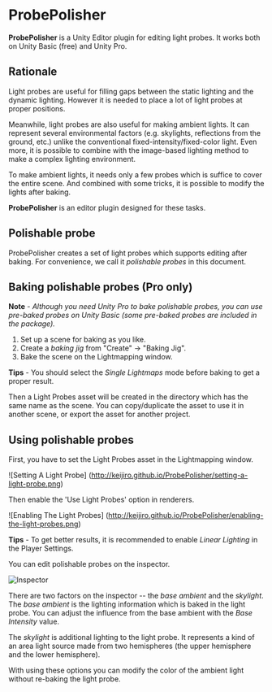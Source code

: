 ProbePolisher
=============

**ProbePolisher** is a Unity Editor plugin for editing light probes. It works
both on Unity Basic (free) and Unity Pro.

Rationale
---------

Light probes are useful for filling gaps between the static lighting and
the dynamic lighting. However it is needed to place a lot of light probes
at proper positions.

Meanwhile, light probes are also useful for making ambient lights. It can
represent several environmental factors (e.g. skylights, reflections from the
ground, etc.) unlike the conventional fixed-intensity/fixed-color light.
Even more, it is possible to combine with the image-based lighting method
to make a complex lighting environment.

To make ambient lights, it needs only a few probes which is suffice to cover
the entire scene. And combined with some tricks, it is possible to modify
the lights after baking.

**ProbePolisher** is an editor plugin designed for these tasks.

Polishable probe
----------------

ProbePolisher creates a set of light probes which supports editing after
baking. For convenience, we call it *polishable probes* in this document.

Baking polishable probes (Pro only)
-----------------------------------

**Note** - *Although you need Unity Pro to bake polishable probes, you can
use pre-baked probes on Unity Basic (some pre-baked probes are included in
the package).*

1. Set up a scene for baking as you like.
2. Create a *baking jig* from "Create" -> "Baking Jig".
3. Bake the scene on the Lightmapping window.

**Tips** - You should select the *Single Lightmaps* mode before baking
to get a proper result.

Then a Light Probes asset will be created in the directory which has the same
name as the scene. You can copy/duplicate the asset to use it in another scene,
or export the asset for another project.

Using polishable probes
-----------------------

First, you have to set the Light Probes asset in the Lightmapping window.

![Setting A Light Probe]
(http://keijiro.github.io/ProbePolisher/setting-a-light-probe.png)

Then enable the 'Use Light Probes' option in renderers.

![Enabling The Light Probes]
(http://keijiro.github.io/ProbePolisher/enabling-the-light-probes.png)

**Tips** - To get better results, it is recommended to enable *Linear Lighting*
in the Player Settings.

You can edit polishable probes on the inspector.

![Inspector](http://keijiro.github.io/ProbePolisher/inspector.png)

There are two factors on the inspector -- the *base ambient* and the *skylight*.
The *base ambient* is the lighting information which is baked in the light
probe. You can adjust the influence from the base ambient with the 
*Base Intensity* value.

The *skylight* is additional lighting to the light probe. It represents a kind
of an area light source made from two hemispheres (the upper hemisphere
and the lower hemisphere).

With using these options you can modify the color of the ambient light without
re-baking the light probe.
